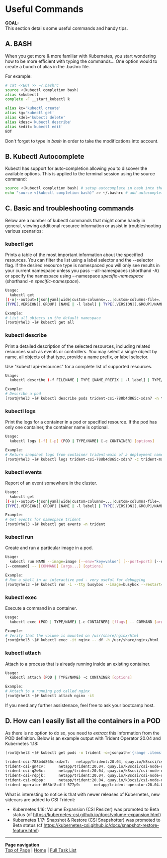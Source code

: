 # Useful Commands

**GOAL:**  
This section details some useful commands and handy tips.  

## A. BASH

When you get more & more familiar with Kubernetes, you start wondering how to be more efficient with typing the commands...
One option would to create a bunch of alias in the .bashrc file.

For example:

```bash
# cat <<EOT >> ~/.bashrc
source <(kubectl completion bash)
alias k=kubectl
complete -F __start_kubectl k

alias kc='kubectl create'
alias kg='kubectl get'
alias kdel='kubectl delete'
alias kdesc='kubectl describe'
alias kedit='kubectl edit'
EOT
```

Don't forget to type in _bash_ in order to take the modifications into account.

## B. Kubectl Autocomplete

Kubectl has support for auto-completion allowing you to discover the available options. This is applied to the terminal session using the source command:

```bash
source <(kubectl completion bash) # setup autocomplete in bash into the current shell, bash-completion package should be installed first.
echo "source <(kubectl completion bash)" >> ~/.bashrc # add autocomplete permanently to your bash shell.
```

## C. Basic and troubleshooting commands

Below are a number of kubectl commands that might come handy in general, viewing additional resource information or assist in troubleshooting various scenarios:

### kubectl get

Prints a table of the most important information about the specified resources. You can filter the list using a label selector and the --selector flag. If the desired resource type is namespaced you will only see results in your current namespace unless you pass --all-namespaces (shorthand -A) or specify the namespace using --namespace *specific-namespace* (shorthand -n *specific-namespace*).  

```bash
Usage:
  kubectl get
[(-o|--output=)json|yaml|wide|custom-columns=...|custom-columns-file=...|go-template=...|go-template-file=...|jsonpath=...|jsonpath-file=...]
(TYPE[.VERSION][.GROUP] [NAME | -l label] | TYPE[.VERSION][.GROUP]/NAME ...) [flags] [options]

Example:
# List all objects in the default namespace
[root@rhel3 ~]# kubectl get all
```

### kubectl describe

Print a detailed description of the selected resources, including related resources such as events or controllers. You may select a single object by name, all objects of that type, provide a name prefix, or label selector.  

Use "kubectl api-resources" for a complete list of supported resources.  

```bash
Usage:
  kubectl describe (-f FILENAME | TYPE [NAME_PREFIX | -l label] | TYPE/NAME) [options]

Example:
# Describe a pod
[root@rhel3 ~]# kubectl describe pods trident-csi-788b4d865c-xdzn7 -n trident
```

### kubectl logs

Print the logs for a container in a pod or specified resource. If the pod has only one container, the container name is optional.

```bash
Usage:
  kubectl logs [-f] [-p] (POD | TYPE/NAME) [-c CONTAINER] [options]

Example:
# Return snapshot logs from container trident-main of a deployment named  deployment.apps/trident-csi
[root@rhel3 ~]# kubectl logs trident-csi-788b4d865c-xdzn7 -c trident-main -n trident
```

### kubectl events

Report of an event somewhere in the cluster.

```bash
Usage:
  kubectl get
[(-o|--output=)json|yaml|wide|custom-columns=...|custom-columns-file=...|go-template=...|go-template-file=...|jsonpath=...|jsonpath-file=...]
(TYPE[.VERSION][.GROUP] [NAME | -l label] | TYPE[.VERSION][.GROUP]/NAME ...) [flags] [options]

Example:
# Get events for namespace trident
[root@rhel3 ~]# kubectl get events -n trident
```

### kubectl run

Create and run a particular image in a pod.

```bash
Usage:
  kubectl run NAME --image=image [--env="key=value"] [--port=port] [--dry-run=server|client] [--overrides=inline-json]
[--command] -- [COMMAND] [args...] [options]

Example:
# Run a shell in an interactive pod - very useful for debugging
[root@rhel3 ~]# kubectl run -i --tty busybox --image=busybox --restart=Never -- sh
```

### kubectl exec

Execute a command in a container.

```bash
Usage:
  kubectl exec (POD | TYPE/NAME) [-c CONTAINER] [flags] -- COMMAND [args...] [options]

Example:
# Verify that the volume is mounted on /usr/share/nginx/html
[root@rhel3 ~]# kubectl exec -it nginx -- df -h /usr/share/nginx/html
```

### kubectl attach

Attach to a process that is already running inside an existing container.

```bash
Usage:
  kubectl attach (POD | TYPE/NAME) -c CONTAINER [options]

Example:
# Attach to a running pod called nginx
[root@rhel3 ~]# kubectl attach nginx -it
```

If you need any further assistenace, feel free to ask your bootcamp host.

## D. How can I easily list all the containers in a POD

As there is no option to do so, you need to _extract_ this information from the POD definition.
Below is an example output with Trident Operator 20.04 and Kubernetes 1.18:

```bash
[root@rhel3 ~]# kubectl get pods -n trident -o=jsonpath='{range .items[*]}{"\n"}{.metadata.name}{":\t"}{range .spec.containers[*]}{.image}{", "}{end}{end}' |sort

trident-csi-788b4d865c-xdzn7:   netapp/trident:20.04, quay.io/k8scsi/csi-provisioner:v1.6.0, quay.io/k8scsi/csi-attacher:v2.2.0, quay.io/k8scsi/csi-resizer:v0.5.0, quay.io/k8scsi/csi-snapshotter:v2.1.0,
trident-csi-gn4cv:      netapp/trident:20.04, quay.io/k8scsi/csi-node-driver-registrar:v1.3.0,
trident-csi-q2w6c:      netapp/trident:20.04, quay.io/k8scsi/csi-node-driver-registrar:v1.3.0,
trident-csi-rdpjk:      netapp/trident:20.04, quay.io/k8scsi/csi-node-driver-registrar:v1.3.0,
trident-csi-x8ppp:      netapp/trident:20.04, quay.io/k8scsi/csi-node-driver-registrar:v1.3.0,
trident-operator-668bf8cdff-577p9:      netapp/trident-operator:20.04.0,
```

What is interesting to notice is that with newer releases of Kubernetes, new sidecars are added to CSI Trident:

- Kubernetes 1.16: Volume Expansion (CSI Resizer) was promoted to Beta status (cf <https://kubernetes-csi.github.io/docs/volume-expansion.html>)
- Kubernetes 1.17: Snapshot & Restore (CSI Snapshotter) was promoted to Beta status (cf <https://kubernetes-csi.github.io/docs/snapshot-restore-feature.html>)

---
**Page navigation**  
[Top of Page](#top) | [Home](/README.md) | [Full Task List](/README.md#dev-k8s-cluster-tasks)
